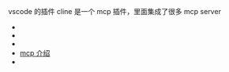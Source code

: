 
vscode 的插件 cline 是一个 mcp 插件，里面集成了很多 mcp server

- []()
- []()
- []()
- [mcp 介绍](https://mp.weixin.qq.com/s/blITLCReqoJKCogLc7kbfg)
- []()
